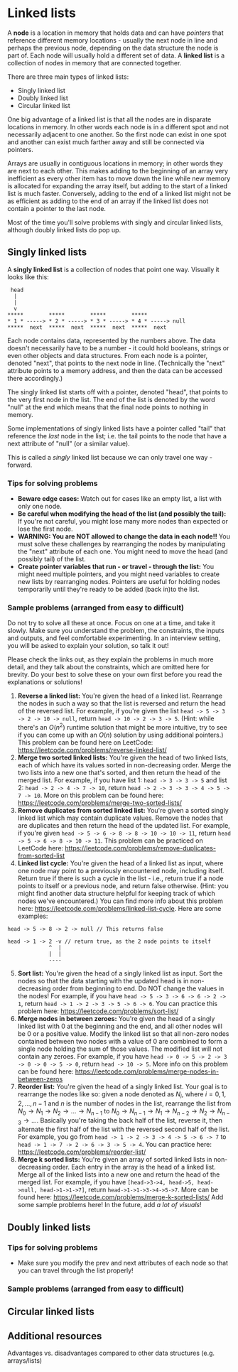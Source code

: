 # Linked lists
A **node** is a location in memory that holds data and can have *pointers* that reference different memory locations - usually the next node in line and perhaps the previous node, depending on the data structure the node is part of.  Each node will usually hold a different set of data.  A **linked list** is a collection of nodes in memory that are connected together.

There are three main types of linked lists:
- Singly linked list
- Doubly linked list
- Circular linked list

One big advantage of a linked list is that all the nodes are in disparate locations in memory.  In other words each node is in a different spot and not necessarily adjacent to one another.  So the first node can exist in one spot and another can exist much farther away and still be connected via pointers.

Arrays are usually in contiguous locations in memory; in other words they are next to each other.  This makes adding to the beginning of an array very inefficient as every other item has to move down the line while new memory is allocated for expanding the array itself, but adding to the start of a linked list is much faster.  Conversely, adding to the end of a linked list might not be as efficient as adding to the end of an array if the linked list does not contain a pointer to the last node.

Most of the time you'll solve problems with singly and circular linked lists, although doubly linked lists do pop up.

## Singly linked lists
A **singly linked list** is a collection of nodes that point one way.  Visually it looks like this:
```
 head
  |
  |
  v
*****        *****        *****        *****        
* 1 * -----> * 2 * -----> * 3 * -----> * 4 * -----> null
*****  next  *****  next  *****  next  *****  next  
```
Each node contains data, represented by the numbers above.  The data doesn't necessarily have to be a number - it could hold booleans, strings or even other objects and data structures.  From each node is a pointer, denoted "next", that points to the next node in line.  (Technically the "next" attribute points to a memory address, and then the data can be accessed there accordingly.)

The singly linked list starts off with a pointer, denoted "head", that points to the very first node in the list.  The end of the list is denoted by the word "null" at the end which means that the final node points to nothing in memory.

Some implementations of singly linked lists have a pointer called "tail" that reference the *last* node in the list; i.e. the tail points to the node that have a next attribute of "null" (or a similar value).

This is called a *singly* linked list because we can only travel one way - forward.

### Tips for solving problems
- **Beware edge cases:** Watch out for cases like an empty list, a list with only one node.
- **Be careful when modifying the head of the list (and possibly the tail):** If you're not careful, you might lose many more nodes than expected or lose the first node.
- **WARNING: You are NOT allowed to change the data in each node!!** You must solve these challenges by rearranging the nodes by manipulating the "next" attribute of each one.  You might need to move the head (and possibly tail) of the list.
- **Create pointer variables that run - or travel - through the list:** You might need multiple pointers, and you might need variables to create new lists by rearranging nodes.  Pointers are useful for holding nodes temporarily until they're ready to be added (back in)to the list.

### Sample problems (arranged from easy to difficult)
Do not try to solve all these at once.  Focus on one at a time, and take it slowly.  Make sure you understand the problem, the constraints, the inputs and outputs, and feel comfortable experimenting.  In an interview setting, you will be asked to explain your solution, so talk it out!

Please check the links out, as they explain the problems in much more detail, and they talk about the constraints, which are omitted here for brevity.  Do your best to solve these on your own first before you read the explanations or solutions!

1. **Reverse a linked list:** You're given the head of a linked list.  Rearrange the nodes in such a way so that the list is reversed and return the head of the reversed list.  For example, if you're given the list `head -> 5 -> 3 -> 2 -> 10 -> null`, return `head -> 10 -> 2 -> 3 -> 5`.  (Hint: while there's an $O(n^2)$ runtime solution that might be more intuitive, try to see if you can come up with an $O(n)$ solution by using additional pointers.)  This problem can be found here on LeetCode: https://leetcode.com/problems/reverse-linked-list/
2. **Merge two sorted linked lists:** You're given the head of two linked lists, each of which have its values sorted in non-decreasing order.  Merge the two lists into a new one that's sorted, and then return the head of the merged list.  For example, if you have list 1: `head -> 3 -> 3 -> 5` and list 2: `head -> 2 -> 4 -> 7 -> 10`, return `head -> 2 -> 3 -> 3 -> 4 -> 5 -> 7 -> 10`.  More on this problem can be found here: https://leetcode.com/problems/merge-two-sorted-lists/
3. **Remove duplicates from sorted linked list:** You're given a sorted singly linked list which may contain duplicate values.  Remove the nodes that are duplicates and then return the head of the updated list.  For example, if you're given `head -> 5 -> 6 -> 8 -> 8 -> 10 -> 10 -> 11`, return `head -> 5 -> 6 -> 8 -> 10 -> 11`.  This problem can be practiced on LeetCode here: https://leetcode.com/problems/remove-duplicates-from-sorted-list
4. **Linked list cycle:**  You're given the head of a linked list as input, where one node may point to a previously encountered node, including itself.  Return true if there is such a cycle in the list - i.e., return true if a node points to itself or a previous node, and return false otherwise.  (Hint: you might find another data structure helpful for keeping track of which nodes we've encountered.)  You can find more info about this problem here: https://leetcode.com/problems/linked-list-cycle.  Here are some examples:
```
head -> 5 -> 8 -> 2 -> null // This returns false

head -> 1 -> 2 -v // return true, as the 2 node points to itself
             ^  |
             |  |
             ----
```
5. **Sort list:** You're given the head of a singly linked list as input.  Sort the nodes so that the data starting with the updated head is in non-decreasing order from beginning to end.  Do NOT change the values in the nodes!  For example, if you have `head -> 5 -> 3 -> 6 -> 6 -> 2 -> 1`, return `head -> 1 -> 2 -> 3 -> 5 -> 6 -> 6`.  You can practice this problem here: https://leetcode.com/problems/sort-list/
6. **Merge nodes in between zeroes:** You're given the head of a singly linked list with 0 at the beginning and the end, and all other nodes will be 0 or a positive value.  Modify the linked list so that all non-zero nodes contained between two nodes with a value of 0 are combined to form a single node holding the sum of those values.  The modified list will not contain any zeroes.  For example, if you have `head -> 0 -> 5 -> 2 -> 3 -> 0 -> 0 -> 5 -> 0`, return `head -> 10 -> 5`.  More info on this problem can be found here: https://leetcode.com/problems/merge-nodes-in-between-zeros
7. **Reorder list:** You're given the head of a singly linked list.  Your goal is to rearrange the nodes like so: given a node denoted as $N_i$, where $i = 0, 1, 2, ..., n-1$ and $n$ is the number of nodes in the list, rearrange the list from $N_0 \rightarrow N_1 \rightarrow N_2 \rightarrow ... \rightarrow N_{n-1}$ to $N_0 \rightarrow N_{n-1} \rightarrow N_1 \rightarrow N_{n-2} \rightarrow N_2 \rightarrow N_{n-3} \rightarrow ...$.  Basically you're taking the back half of the list, reverse it, then alternate the first half of the list with the reversed second half of the list.  For example, you go from `head -> 1 -> 2 -> 3 -> 4 -> 5 -> 6 -> 7` to `head -> 1 -> 7 -> 2 -> 6 -> 3 -> 5 -> 4`.  You can practice here: https://leetcode.com/problems/reorder-list/
8. **Merge k sorted lists:** You're given an array of sorted linked lists in non-decreasing order.  Each entry in the array is the head of a linked list.  Merge all of the linked lists into a new one and return the head of the merged list.  For example, if you have `[head->3->4, head->5, head->null, head->1->1->7]`, return `head->1->1->3->4->5->7`.  More can be found here: https://leetcode.com/problems/merge-k-sorted-lists/
Add some sample problems here!  In the future, add *a lot of visuals*!

## Doubly linked lists


### Tips for solving problems
- Make sure you modify the prev and next attributes of each node so that you can travel through the list properly!

### Sample problems (arranged from easy to difficult)

## Circular linked lists

## Additional resources

Advantages vs. disadvantages compared to other data structures (e.g. arrays/lists)